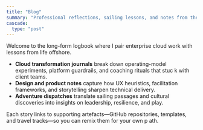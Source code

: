 ```yaml
---
title: "Blog"
summary: "Professional reflections, sailing lessons, and notes from the road."
cascade:
  type: "post"
---
```


Welcome to the long-form logbook where I pair enterprise cloud work with lessons from life offshore.

- **Cloud transformation journals** break down operating-model experiments, platform guardrails, and coaching rituals that stuc
k with client teams.
- **Design and product notes** capture how UX heuristics, facilitation frameworks, and storytelling sharpen technical delivery.
- **Adventure dispatches** translate sailing passages and cultural discoveries into insights on leadership, resilience, and play.

Each story links to supporting artefacts—GitHub repositories, templates, and travel tracks—so you can remix them for your own p
ath.

